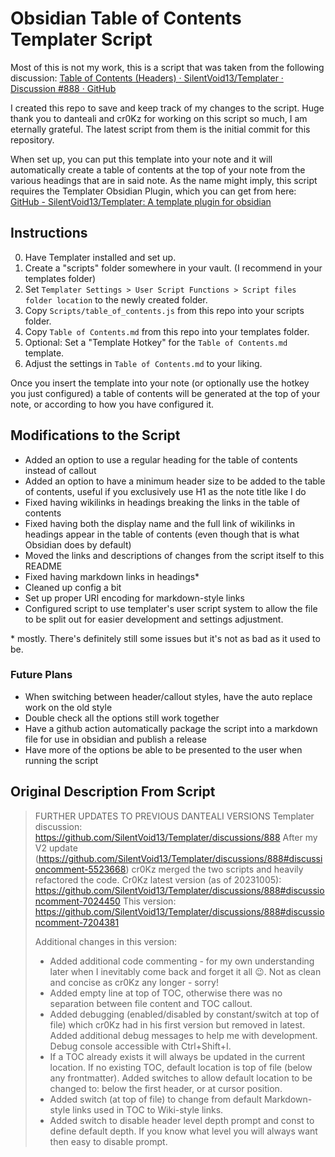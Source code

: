 # Obsidian Table of Contents Templater Script

Most of this is not my work, this is a script that was taken from the following discussion: [Table of Contents (Headers) · SilentVoid13/Templater · Discussion #888 · GitHub](https://github.com/SilentVoid13/Templater/discussions/888#discussioncomment-7204381)

I created this repo to save and keep track of my changes to the script. Huge thank you to danteali and cr0Kz for working on this script so much, I am eternally grateful. The latest script from them is the initial commit for this repository.

When set up, you can put this template into your note and it will automatically create a table of contents at the top of your note from the various headings that are in said note. As the name might imply, this script requires the Templater Obsidian Plugin, which you can get from here: [GitHub - SilentVoid13/Templater: A template plugin for obsidian](https://github.com/SilentVoid13/Templater)


## Instructions

0. Have Templater installed and set up.
1. Create a "scripts" folder somewhere in your vault. (I recommend in your templates folder)
2. Set `Templater Settings > User Script Functions > Script files folder location` to the newly created folder.
3. Copy `Scripts/table_of_contents.js` from this repo into your scripts folder.
4. Copy `Table of Contents.md` from this repo into your templates folder.
5. Optional: Set a "Template Hotkey" for the `Table of Contents.md` template.
6. Adjust the settings in `Table of Contents.md` to your liking.

Once you insert the template into your note (or optionally use the hotkey you just configured) a table of contents will be generated at the top of your note, or according to how you have configured it.


## Modifications to the Script

- Added an option to use a regular heading for the table of contents instead of callout
- Added an option to have a minimum header size to be added to the table of contents, useful if you exclusively use H1 as the note title like I do
- Fixed having wikilinks in headings breaking the links in the table of contents
- Fixed having both the display name and the full link of wikilinks in headings appear in the table of contents (even though that is what Obsidian does by default)
- Moved the links and descriptions of changes from the script itself to this README
- Fixed having markdown links in headings*
- Cleaned up config a bit
- Set up proper URI encoding for markdown-style links
- Configured script to use templater's user script system to allow the file to be split out for easier development and settings adjustment.

\* mostly. There's definitely still some issues but it's not as bad as it used to be.


### Future Plans
- When switching between header/callout styles, have the auto replace work on the old style
- Double check all the options still work together
- Have a github action automatically package the script into a markdown file for use in obsidian and publish a release
- Have more of the options be able to be presented to the user when running the script


## Original Description From Script

> FURTHER UPDATES TO PREVIOUS DANTEALI VERSIONS
> Templater discussion: https://github.com/SilentVoid13/Templater/discussions/888
> After my V2 update (https://github.com/SilentVoid13/Templater/discussions/888#discussioncomment-5523668) cr0Kz merged the two scripts and heavily refactored the code. 
> Cr0Kz latest version (as of 20231005): https://github.com/SilentVoid13/Templater/discussions/888#discussioncomment-7024450
> This version: https://github.com/SilentVoid13/Templater/discussions/888#discussioncomment-7204381
>
> Additional changes in this version:
>  - Added additional code commenting - for my own understanding later when I inevitably come back and forget it all 😉.
>    Not as clean and concise as cr0Kz any longer - sorry!
>  - Added empty line at top of TOC, otherwise there was no separation between file content and TOC callout.
>  - Added debugging (enabled/disabled by constant/switch at top of file) which cr0Kz had in his first version but removed in latest.
>    Added additional debug messages to help me with development. Debug console accessible with Ctrl+Shift+I.
>  - If a TOC already exists it will always be updated in the current location. If no existing TOC, default location is top of file (below
>    any frontmatter). 
>    Added switches to allow default location to be changed to: below the first header, or at cursor position.
>  - Added switch (at top of file) to change from default Markdown-style links used in TOC to Wiki-style links.
>  - Added switch to disable header level depth prompt and const to define default depth. If you know what level you will always want then easy to disable prompt.

